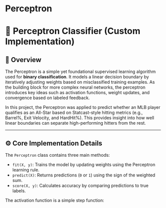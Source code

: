 # Perceptron
# 🧠 Perceptron Classifier (Custom Implementation)

## 📌 Overview

The Perceptron is a simple yet foundational supervised learning algorithm used for **binary classification**. It models a linear decision boundary by iteratively adjusting weights based on misclassified training examples. As the building block for more complex neural networks, the perceptron introduces key ideas such as activation functions, weight updates, and convergence based on labeled feedback.

In this project, the Perceptron was applied to predict whether an MLB player qualifies as an All-Star based on Statcast-style hitting metrics (e.g., Barrel%, Exit Velocity, and HardHit%). This provides insight into how well linear boundaries can separate high-performing hitters from the rest.

---

## ⚙️ Core Implementation Details

The `Perceptron` class contains three main methods:

- `fit(X, y)`: Trains the model by updating weights using the Perceptron learning rule.
- `predict(X)`: Returns predictions (`0` or `1`) using the sign of the weighted sum.
- `score(X, y)`: Calculates accuracy by comparing predictions to true labels.

The activation function is a simple step function:

